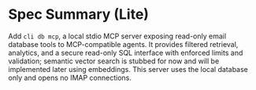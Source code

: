 # Spec Summary (Lite)

Add `cli db mcp`, a local stdio MCP server exposing read-only email database tools to MCP-compatible agents. It provides filtered retrieval, analytics, and a secure read-only SQL interface with enforced limits and validation; semantic vector search is stubbed for now and will be implemented later using embeddings. This server uses the local database only and opens no IMAP connections.

